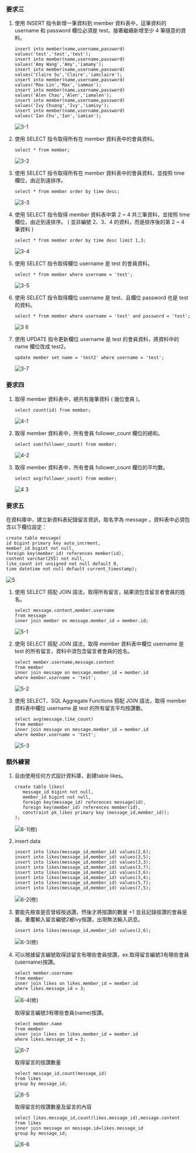 ### 要求三
1. 使⽤ INSERT 指令新增⼀筆資料到 member 資料表中，這筆資料的 username 和 password 欄位必須是 test。接著繼續新增⾄少 4 筆隨意的資料。
   ```mysql
   insert into member(name,username,password)
   values('test','test','test');
   insert into member(name,username,password)
   values('Amy Wang','Amy','iamamy');
   insert into member(name,username,password)
   values('Claire Su','Claire','iamclaire');
   insert into member(name,username,password)
   values('Max Lin','Max','iammax');
   insert into member(name,username,password)
   values('Alen Chau','Alen','iamalen');
   insert into member(name,username,password)
   values('Ivy Chuang','Ivy','iamivy');
   insert into member(name,username,password)
   values('Ian Chu','Ian','iamian');
   ```
   ![3-1](https://user-images.githubusercontent.com/111445341/196464900-8de91c07-dd37-4f0f-bdb1-6daa3f972c0a.png)

2. 使⽤ SELECT 指令取得所有在 member 資料表中的會員資料。
   ```mysql
   select * from member;
   ```
   ![3-2 ](https://user-images.githubusercontent.com/111445341/196473140-a0ef7ba9-1cf1-43ed-9916-f16f78199c53.png)

3. 使⽤ SELECT 指令取得所有在 member 資料表中的會員資料，並按照 time 欄位，由近到遠排序。
   ```mysql
   select * from member order by time desc;
   ```
   ![3-3](https://user-images.githubusercontent.com/111445341/196473647-53baf3e3-fbc6-499e-9c46-da7a1d5e0f5b.png)
   
4. 使⽤ SELECT 指令取得 member 資料表中第 2 ~ 4 共三筆資料，並按照 time 欄位，由近到遠排序。 ( 並非編號 2、3、4 的資料，⽽是排序後的第 2 ~ 4 筆資料 )
   ```mysql
   select * from member order by time desc limit 1,3;
   ```
   ![3-4](https://user-images.githubusercontent.com/111445341/196474002-9bec69da-47f0-45f1-9f17-77708fc4acf8.png)
   
5. 使⽤ SELECT 指令取得欄位 username 是 test 的會員資料。
   ```mysql
   select * from member where username = 'test';
   ```
   ![3-5](https://user-images.githubusercontent.com/111445341/196474389-938d9a26-2338-4c20-8784-977e56a01e42.png)
   
6. 使⽤ SELECT 指令取得欄位 username 是 test、且欄位 password 也是 test 的資料。
   ```mysql
   select * from member where username = 'test' and password = 'test';
   ```
   ![3 6](https://user-images.githubusercontent.com/111445341/196474653-72fd18aa-036a-49f2-9bcd-9ee640c29f5e.png)
   
7. 使⽤ UPDATE 指令更新欄位 username 是 test 的會員資料，將資料中的 name 欄位改成 test2。
   ```mysql
   update member set name = 'test2' where username = 'test';
   ```
   ![3-7](https://user-images.githubusercontent.com/111445341/196475054-122d70bd-d8fb-43fe-b96c-bd14a668feb3.png)

### 要求四
1. 取得 member 資料表中，總共有幾筆資料 ( 幾位會員 )。
   ```mysql
   select count(id) from member;
   ```
   ![4-1](https://user-images.githubusercontent.com/111445341/196475510-9cb95384-85cf-4f8a-b647-bc63ea1380df.png)
   
2. 取得 member 資料表中，所有會員 follower_count 欄位的總和。
   ```mysql
   select sum(follower_count) from member;
   ```
   ![4-2](https://user-images.githubusercontent.com/111445341/196475799-29b265ea-9dc6-47ae-bda7-3b8178ca8aae.png)

3. 取得 member 資料表中，所有會員 follower_count 欄位的平均數。
   ```mysql
   select avg(follower_count) from member;
   ```
   ![4 3](https://user-images.githubusercontent.com/111445341/196476065-698ad022-99ac-4df5-8141-05ca5e891f07.png)

### 要求五
在資料庫中，建立新資料表紀錄留⾔資訊，取名字為 message 。資料表中必須包含以下欄位設定：
```mysql
create table message(
id bigint primary key auto_incrment,
member_id bigint not null,
foreign key(member_id) references member(id),
content varchar(255) not null,
like_count int unsigned not null default 0,
time datetime not null default current_timestamp);
```
![5](https://user-images.githubusercontent.com/111445341/196476854-9309b914-2cd0-409d-85ec-8100d097be4f.png)

1. 使⽤ SELECT 搭配 JOIN 語法，取得所有留⾔，結果須包含留⾔者會員的姓名。
   ```mysql
   select message.content,member.username
   from message 
   inner join member on message.member_id = member.id;
   ```
   ![5-1](https://user-images.githubusercontent.com/111445341/196477464-6dccf778-6479-42d8-bea6-4aaa96ea0bdf.png)
 
2. 使⽤ SELECT 搭配 JOIN 語法，取得 member 資料表中欄位 username 是 test 的所有留⾔，資料中須包含留⾔者會員的姓名。
   ```mysql
   select member.username,message.content
   from member 
   inner join message on message.member_id = member.id
   where member.username = 'test';
   ```
   ![5-2](https://user-images.githubusercontent.com/111445341/196477930-019345f1-160f-4c2b-9238-c8108826cedd.png)
   
3. 使⽤ SELECT、SQL Aggregate Functions 搭配 JOIN 語法，取得 member 資料表中欄位 username 是 test 的所有留⾔平均按讚數。
   ```mysql
   select avg(message.like_count) 
   from member 
   inner join message on message.member_id = member.id
   where member.username = 'test';
   ```
   ![5-3](https://user-images.githubusercontent.com/111445341/196478461-454217f6-a80b-4359-a2a8-6bf0fa66bbf6.png)

### 額外練習
1. 自由使用任何方式設計資料庫，創建table likes。
   ```mysql
   create table likes( 
      message_id bigint not null, 
      member_id bigint not null, 
      foreign key(message_id) references message(id), 
      foreign key(member_id) references member(id), 
      constraint pk_likes primary key (message_id,member_id));
   );
   ```
   ![6-1(修)](https://user-images.githubusercontent.com/111445341/197185177-55884b99-d7be-46eb-972a-7aa8287bc2af.png)
   
2. insert data 
   ```mysql
   insert into likes(message_id,member_id) values(2,6);
   insert into likes(message_id,member_id) values(3,5);
   insert into likes(message_id,member_id) values(3,3);
   insert into likes(message_id,member_id) values(3,7);
   insert into likes(message_id,member_id) values(3,6);
   insert into likes(message_id,member_id) values(3,4);
   insert into likes(message_id,member_id) values(5,7);  
   insert into likes(message_id,member_id) values(7,5);
   ```
   ![6-2(修)](https://user-images.githubusercontent.com/111445341/197185605-8a35327a-3d0b-4bdd-b537-be39d1c2ef29.png)
   
3. 要能先檢查是否曾經按過讚，然後才將按讚的數量 +1 並且記錄按讚的會員是誰。重覆輸入留言編號2被Ivy按讚，出現無法輸入訊息。
   ```mysql
   insert into likes(message_id,member_id) values(2,6);
   ```
   ![6-3(修)](https://user-images.githubusercontent.com/111445341/197185753-8ddf4989-01a0-41c7-929b-2eca591b7d24.png)
   
4. 可以根據留言編號取得該留言有哪些會員按讚，ex.取得留言編號3有哪些會員(username)按讚。
   ```mysql
   select member.username 
   from member 
   inner join likes on likes.member_id = member.id 
   where likes.message_id = 3;
   ```
   ![6-4(修)](https://user-images.githubusercontent.com/111445341/197186188-554d49dd-b5bb-4716-a1f6-1e3f88cc5378.png)
   
   取得留言編號3有哪些會員(name)按讚。
      ```mysql
   select member.name 
   from member 
   inner join likes on likes.member_id = member.id 
   where likes.message_id = 3;
   ```
   ![6-7](https://user-images.githubusercontent.com/111445341/197186417-405678fc-5245-4a03-91ba-8c097b5b8bfb.png)

   取得留言的按讚數量
   ```mysql
   select message_id,count(message_id) 
   from likes 
   group by message_id;
   ``` 
   ![6-5](https://user-images.githubusercontent.com/111445341/196947275-a48a5c32-c01f-4953-835b-67009dc46f5c.png)

   取得留言的按讚數量及留言的內容
   ```mysql
   select likes.message_id,count(likes.message_id),message.content 
   from likes 
   inner join message on message.id=likes.message_id 
   group by message_id;
   ```
   ![6-6](https://user-images.githubusercontent.com/111445341/196947640-e93b1d07-3776-4a22-80f8-8d1b30a4c249.png)

   
